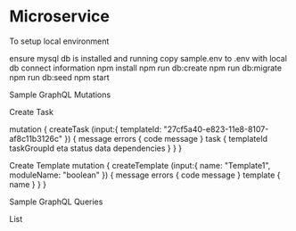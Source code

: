 # Microservice
To setup local environment

ensure mysql db is installed and running
copy sample.env to .env with local db connect information
npm install
npm run db:create
npm run db:migrate
npm run db:seed
npm start


Sample GraphQL Mutations

Create Task

mutation {
  createTask (input:{
    templateId: "27cf5a40-e823-11e8-8107-af8c11b3126c"
  })
  {
    message
    errors { 
      code
      message
    }
    task {
      templateId
      taskGroupId
      eta
      status
      data
      dependencies
    } 
  }
}

Create Template
mutation {
  createTemplate (input:{
    name: "Template1",
    moduleName: "boolean"
  })
  {
    message
    errors { 
      code
      message
    }
    template {
      name
    }
  }
}

Sample GraphQL Queries

List
